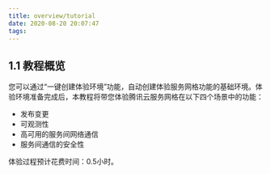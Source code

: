 ```yaml
---
title: overview/tutorial
date: 2020-08-20 20:07:47
tags:
---
```


## 1.1 教程概览

您可以通过“一键创建体验环境”功能，自动创建体验服务网格功能的基础环境。体验环境准备完成后，本教程将带您体验腾讯云服务网格在以下四个场景中的功能：

- 发布变更
- 可观测性
- 高可用的服务间网络通信
- 服务间通信的安全性

体验过程预计花费时间：0.5小时。